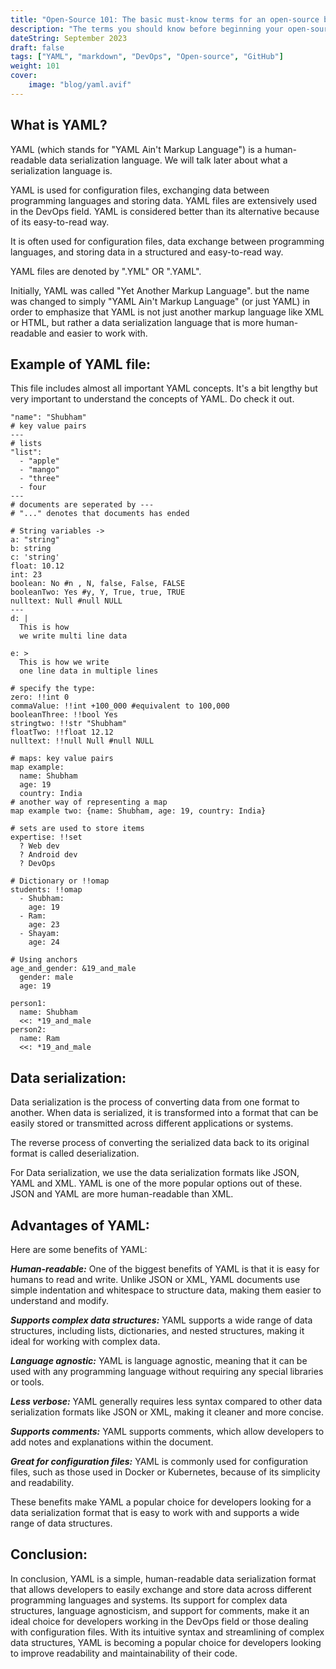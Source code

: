 ```yaml
---
title: "Open-Source 101: The basic must-know terms for an open-source beginner"
description: "The terms you should know before beginning your open-source journey"
dateString: September 2023
draft: false
tags: ["YAML", "markdown", "DevOps", "Open-source", "GitHub"]
weight: 101
cover:
    image: "blog/yaml.avif"
---
```


## What is YAML?
YAML (which stands for "YAML Ain't Markup Language") is a human-readable data serialization language. We will talk later about what a serialization language is.

YAML is used for configuration files, exchanging data between programming languages and storing data. YAML files are extensively used in the DevOps field. YAML is considered better than its alternative because of its easy-to-read way.

It is often used for configuration files, data exchange between programming languages, and storing data in a structured and easy-to-read way.

YAML files are denoted by ".YML" OR ".YAML".

Initially, YAML was called "Yet Another Markup Language". but the name was changed to simply "YAML Ain't Markup Language" (or just YAML) in order to emphasize that YAML is not just another markup language like XML or HTML, but rather a data serialization language that is more human-readable and easier to work with.

## Example of YAML file:
This file includes almost all important YAML concepts. It's a bit lengthy but very important to understand the concepts of YAML. Do check it out.


```
"name": "Shubham"
# key value pairs
---
# lists
"list":
  - "apple"
  - "mango"
  - "three"
  - four
---
# documents are seperated by ---
# "..." denotes that documents has ended

# String variables ->
a: "string"
b: string
c: 'string'
float: 10.12
int: 23
boolean: No #n , N, false, False, FALSE
booleanTwo: Yes #y, Y, True, true, TRUE
nulltext: Null #null NULL
---
d: |
  This is how 
  we write multi line data

e: >
  This is how we write
  one line data in multiple lines

# specify the type:
zero: !!int 0
commaValue: !!int +100_000 #equivalent to 100,000
booleanThree: !!bool Yes
stringtwo: !!str "Shubham"
floatTwo: !!float 12.12
nulltext: !!null Null #null NULL

# maps: key value pairs
map example:
  name: Shubham
  age: 19
  country: India
# another way of representing a map
map example two: {name: Shubham, age: 19, country: India}

# sets are used to store items
expertise: !!set
  ? Web dev
  ? Android dev
  ? DevOps

# Dictionary or !!omap
students: !!omap
  - Shubham:
    age: 19
  - Ram:
    age: 23
  - Shayam:
    age: 24

# Using anchors
age_and_gender: &19_and_male
  gender: male
  age: 19

person1:
  name: Shubham
  <<: *19_and_male
person2:
  name: Ram
  <<: *19_and_male
```


## Data serialization:
Data serialization is the process of converting data from one format to another. When data is serialized, it is transformed into a format that can be easily stored or transmitted across different applications or systems.

The reverse process of converting the serialized data back to its original format is called deserialization.

For Data serialization, we use the data serialization formats like JSON, YAML and XML. YAML is one of the more popular options out of these. JSON and YAML are more human-readable than XML.

## Advantages of YAML:
Here are some benefits of YAML:

***Human-readable:*** One of the biggest benefits of YAML is that it is easy for humans to read and write. Unlike JSON or XML, YAML documents use simple indentation and whitespace to structure data, making them easier to understand and modify.

***Supports complex data structures:*** YAML supports a wide range of data structures, including lists, dictionaries, and nested structures, making it ideal for working with complex data.

***Language agnostic:*** YAML is language agnostic, meaning that it can be used with any programming language without requiring any special libraries or tools.

***Less verbose:*** YAML generally requires less syntax compared to other data serialization formats like JSON or XML, making it cleaner and more concise.

***Supports comments:*** YAML supports comments, which allow developers to add notes and explanations within the document.

***Great for configuration files:*** YAML is commonly used for configuration files, such as those used in Docker or Kubernetes, because of its simplicity and readability.

These benefits make YAML a popular choice for developers looking for a data serialization format that is easy to work with and supports a wide range of data structures.

## Conclusion:
In conclusion, YAML is a simple, human-readable data serialization format that allows developers to easily exchange and store data across different programming languages and systems. Its support for complex data structures, language agnosticism, and support for comments, make it an ideal choice for developers working in the DevOps field or those dealing with configuration files. With its intuitive syntax and streamlining of complex data structures, YAML is becoming a popular choice for developers looking to improve readability and maintainability of their code.